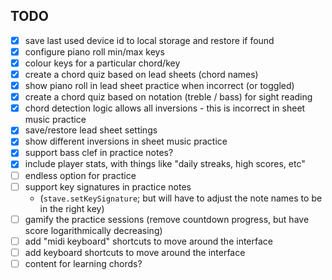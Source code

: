 ## TODO

- [x] save last used device id to local storage and restore if found
- [x] configure piano roll min/max keys
- [x] colour keys for a particular chord/key
- [x] create a chord quiz based on lead sheets (chord names)
- [x] show piano roll in lead sheet practice when incorrect (or toggled)
- [x] create a chord quiz based on notation (treble / bass) for sight reading
- [x] chord detection logic allows all inversions - this is incorrect in sheet music practice
- [x] save/restore lead sheet settings
- [x] show different inversions in sheet music practice
- [x] support bass clef in practice notes?
- [x] include player stats, with things like "daily streaks, high scores, etc"
- [ ] endless option for practice
- [ ] support key signatures in practice notes
    - (`stave.setKeySignature`; but will have to adjust the note names to be in the right key)
- [ ] gamify the practice sessions (remove countdown progress, but have score logarithmically decreasing)
- [ ] add "midi keyboard" shortcuts to move around the interface
- [ ] add keyboard shortcuts to move around the interface
- [ ] content for learning chords?
